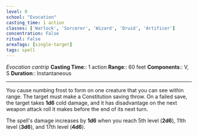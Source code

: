 ```yaml
---
level: 0
school: "Evocation"
casting_time: 1 action
classes: ['Warlock', 'Sorcerer', 'Wizard', 'Druid', 'Artificer']
concentration: False
ritual: False
areaTags: [single-target]
tags: spell
---
```


_Evocation cantrip_
**Casting Time**:: 1 action
**Range**:: 60 feet
**Components**:: V, S
**Duration**:: Instantaneous

---

You cause numbing frost to form on one creature that you can see within range. The target must make a Constitution saving throw. On a failed save, the target takes **1d6** cold damage, and it has disadvantage on the next weapon attack roll it makes before the end of its next turn.

The spell's damage increases by **1d6** when you reach 5th level (**2d6**), 11th level (**3d6**), and 17th level (**4d6**).



